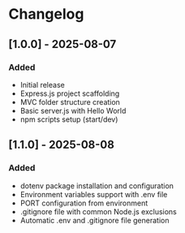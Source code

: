 # Changelog

## [1.0.0] - 2025-08-07

### Added
- Initial release
- Express.js project scaffolding
- MVC folder structure creation
- Basic server.js with Hello World
- npm scripts setup (start/dev)

## [1.1.0] - 2025-08-08

### Added
- dotenv package installation and configuration
- Environment variables support with .env file
- PORT configuration from environment
- .gitignore file with common Node.js exclusions
- Automatic .env and .gitignore file generation 